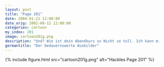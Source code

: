 ```yaml
---
layout: post
title: "Page 201"
date: 2004-01-21 12:00:00
date_orig: 2002-08-12 12:00:00
categories: cartoon
my_index: 201
image: cartoon201g.png
description: "Und? Wie ist dein Abendkurs so Nicht so toll. Ich kann mich nicht darauf konzentrieren was mein Lehrer sagt Macht dir keine Sorgen - Die ganzen Computerbegriffe sind am Anfang überwältigend aber du schaffst das schon Das ist nicht das Problem Heute nehmen wir Webdesignstrategien durch Äh ist irgendwas Hazel Hackles"
germantitle: "Der bedauernswerte Ausbilder"
---
```


{% include figure.html src="cartoon201g.png" alt="Hackles Page 201"  %}
